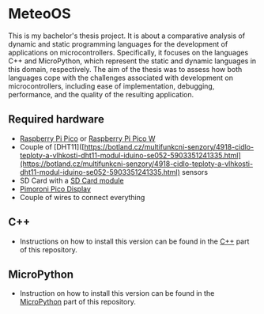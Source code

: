# MeteoOS

This is my bachelor's thesis project. It is about a comparative analysis of dynamic and static programming languages for the development of applications on microcontrollers. Specifically, it focuses on the languages C++ and MicroPython, which represent the static and dynamic languages in this domain, respectively. The aim of the thesis was to assess how both languages cope with the challenges associated with development on microcontrollers, including ease of implementation, debugging, performance, and the quality of the resulting application.

## Required hardware
- [Raspberry Pi Pico](https://www.raspberrypi.com/products/raspberry-pi-pico/) or [Raspberry Pi Pico W](https://botland.cz/moduly-a-soupravy-pro-raspberry-pi-pico/21574-raspberry-pi-pico-w-rp2040-arm-cortex-m0-cyw43439-wifi-5056561803173.html)
- Couple of [DHT11]([https://botland.cz/multifunkcni-senzory/4918-cidlo-teploty-a-vlhkosti-dht11-modul-iduino-se052-5903351241335.html](https://botland.cz/multifunkcni-senzory/4918-cidlo-teploty-a-vlhkosti-dht11-modul-iduino-se052-5903351241335.html) sensors
- SD Card with a [SD Card module](https://botland.cz/prislusenstvi-pro-pametove-karty/8230-modul-ctecky-karet-microsd-5904422311278.html)
- [Pimoroni Pico Display](https://botland.cz/raspberry-pi-pico-hat-klavesnice-a-displeje/18879-pico-display-pack-prekryti-s-ips-lcd-114-240x135px-displejem-769894017081.html)
- Couple of wires to connect everything

## C++
- Instructions on how to install this version can be found in the [C++](https://github.com/Screedy/MeteoOS/tree/main/C%2B%2B) part of this repository.

## MicroPython
- Instruction on how to install this version can be found in the [MicroPython](https://github.com/Screedy/MeteoOS/tree/main/MicroPython) part of this repository. 
